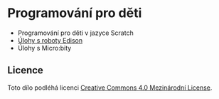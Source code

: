 # Programování pro děti

* Programování pro děti v jazyce Scratch
* [Úlohy s roboty Edison](edison/index.md)
* Úlohy s Micro:bity

## Licence
Toto dílo podléhá licenci [Creative Commons 4.0 Mezinárodní License](https://creativecommons.org/licenses/by/4.0/deed.cs).
